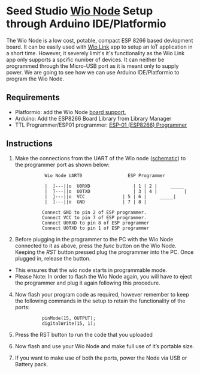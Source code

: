 # Seed Studio [Wio Node](https://www.seeedstudio.com/Wio-Node.html)  Setup through Arduino IDE/Platformio

The Wio Node is a low cost, potable, compact ESP 8266 based devlopment board. It can be easily used with [Wio Link](https://wiki.seeedstudio.com/Wio_Link/) app to setup an IoT application in a short time. However, it severely limit's it's functionality as the Wio Link app only supports a spcific number of devices. It can neither be programmed through the Micro-USB port as it is meant only to supply power. We are going to see how we can use Arduino IDE/Platformio to program the Wio Node.


Requirements
-------------

- Platformio: add the Wio Node [board support.](https://docs.platformio.org/en/latest/boards/espressif8266/wio_node.html)
- Arduino: Add the ESP8266 Board Library from Library Manager
- TTL Programmer/ESP01 programmer: [ESP-01 (ESP8266) Programmer](https://www.xgadget.de/anleitung/esp-01-esp8266-programmer-so-funktioniert-der-flashvorgang/)


Instructions
-------------
1.	Make the connections from the UART of the Wio node ([schematic](https://wiki.seeedstudio.com/Wio_Node/#schematic-online-viewer)) to the programmer port as shown below:

                   Wio Node UART0		  		  ESP Programmer

                   |  ]---||o  U0RXD				| 1 | 2 |     _____
                   |  ]---||o  U0TXD				| 3 | 4 |          |
                   |  ]---||o  VCC				| 5 | 6 |     _____|
                   |  ]---||o  GND				| 7 | 8 |

                  Connect GND to pin 2 of ESP programmer.
                  Connect VCC to pin 7 of ESP programmer.
                  Connect U0RXD to pin 8 of ESP programmer
                  Connect U0TXD to pin 1 of ESP programmer

2.	Before plugging in the programmer to the PC with the Wio Node connected to it as above, press the *func* button on the Wio Node. Keeping the *RST* button pressed plug the programmer into the PC. Once plugged in, release the button.
  - This ensures that the wio node starts in programmable mode.
  - Please Note: In order to flash the Wio Node again, you will have to eject the programmer and plug it again following this procedure.
4.	Now flash your program code as required, however remember to keep the following commands in the setup to retain the functionality of the ports:

                  pinMode(15, OUTPUT);
                  digitalWrite(15, 1);
                  
5.	Press the RST button to run the code that you uploaded
6.	Now flash and use your Wio Node and make full use of it’s portable size.
7.	If you want to make use of both the ports, power the Node via USB or Battery pack.
 
